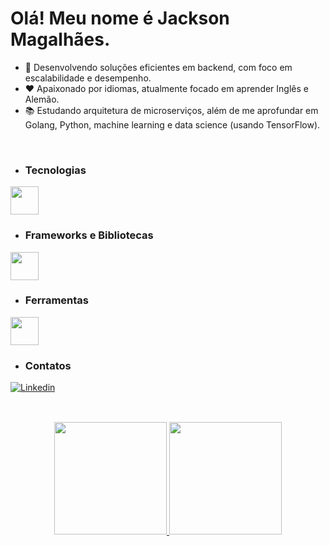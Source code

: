 # Olá! Meu nome é Jackson Magalhães.
- 🚀 Desenvolvendo soluções eficientes em backend, com foco em escalabilidade e desempenho.
- ❤️ Apaixonado por idiomas, atualmente focado em aprender Inglês e Alemão.
- 📚 Estudando arquitetura de microserviços, além de me aprofundar em Golang, Python, machine learning e data science (usando TensorFlow).
<br />
  
  - ### Tecnologias
  <a href="https://skillicons.dev">
    <img height="45em" src="https://skillicons.dev/icons?i=html,css,js,ts,nodejs,php,cs,python,java" />
  </a>
  
  - ### Frameworks e Bibliotecas
  <a href="https://skillicons.dev">
    <img height="45em" src="https://skillicons.dev/icons?i=react,nextjs,styledcomponents,redux,materialui,adonis,nestjs,bootstrap,express,prisma,supabase,sequelize,jest" />
  </a>
  
  - ### Ferramentas
  <a href="https://skillicons.dev">
    <img height="45em" src="https://skillicons.dev/icons?i=docker,azure,git,github,mongodb,mysql,postgres,bash,linux,postman,netlify,vercel,vite,vscode" />
  </a>
  
  - ### Contatos

  <a href="https://www.linkedin.com/in/jackson-magalhaes/" />
  <img align="center" alt="Linkedin" src="https://img.shields.io/badge/LinkedIn-0077B5?style=for-the-badge&logo=linkedin&logoColor=white" />
  <br /><br />

##
  
  <div align="center">
    <div align="center">
      <img height="180em" src="https://streak-stats.demolab.com?user=Jackson-SM&theme=midnight-purple&border_radius=6)](https://git.io/streak-stats" />
      <img height="180em" src="https://github-readme-stats.vercel.app/api/top-langs/?username=Jackson-SM&layout=compact&bg_color=0d1117&text_color=a742f5&title_color=a742f5&langs_count=8" />
      </div>
  </div><br /><br />
  
</div>
